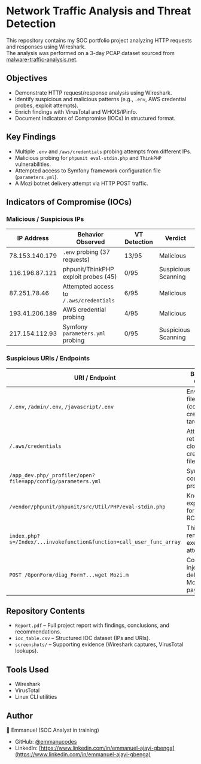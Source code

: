 # Network Traffic Analysis and Threat Detection

This repository contains my SOC portfolio project analyzing HTTP requests and responses using Wireshark.  
The analysis was performed on a 3-day PCAP dataset sourced from [malware-traffic-analysis.net](https://www.malware-traffic-analysis.net).

## Objectives
- Demonstrate HTTP request/response analysis using Wireshark.
- Identify suspicious and malicious patterns (e.g., `.env`, AWS credential probes, exploit attempts).
- Enrich findings with VirusTotal and WHOIS/IPinfo.
- Document Indicators of Compromise (IOCs) in structured format.

## Key Findings
- Multiple `.env` and `/aws/credentials` probing attempts from different IPs.
- Malicious probing for `phpunit eval-stdin.php` and `ThinkPHP` vulnerabilities.
- Attempted access to Symfony framework configuration file (`parameters.yml`).
- A Mozi botnet delivery attempt via HTTP POST traffic.

## Indicators of Compromise (IOCs)

### Malicious / Suspicious IPs
| IP Address       | Behavior Observed | VT Detection | Verdict |
|------------------|-------------------|--------------|---------|
| 78.153.140.179   | `.env` probing (37 requests) | 13/95 | Malicious |
| 116.196.87.121   | phpunit/ThinkPHP exploit probes (45) | 0/95  | Suspicious Scanning |
| 87.251.78.46     | Attempted access to `/.aws/credentials` | 6/95  | Malicious |
| 193.41.206.189   | AWS credential probing | 4/95  | Malicious |
| 217.154.112.93   | Symfony `parameters.yml` probing | 0/95  | Suspicious Scanning |

### Suspicious URIs / Endpoints
| URI / Endpoint   | Behavior / Context | Reference |
|------------------|--------------------|-----------|
| `/.env`, `/admin/.env`, `/javascript/.env` | Environment file probes (common credential targets) | MITRE ATT&CK T1552 |
| `/.aws/credentials` | Attempt to retrieve cloud credential files | MITRE ATT&CK T1552 |
| `/app_dev.php/_profiler/open?file=app/config/parameters.yml` | Symfony configuration probing | MITRE ATT&CK T1190 |
| `/vendor/phpunit/phpunit/src/Util/PHP/eval-stdin.php` | Known exploit path for PHPUnit RCE | CVE-2017-9841 |
| `index.php?s=/Index/...invokefunction&function=call_user_func_array` | ThinkPHP remote code execution attempt | CVE-2019-9082 |
| `POST /GponForm/diag_Form?...wget Mozi.m` | Command injection delivering Mozi botnet payload | MITRE ATT&CK T1105 |

## Repository Contents
- `Report.pdf` – Full project report with findings, conclusions, and recommendations.
- `ioc_table.csv` – Structured IOC dataset (IPs and URIs).
- `screenshots/` – Supporting evidence (Wireshark captures, VirusTotal lookups).

## Tools Used
- Wireshark
- VirusTotal
- Linux CLI utilities

## Author
👤 Emmanuel (SOC Analyst in training)  
- GitHub: [@emmanucodes](https://github.com/emmanucodes)  
- LinkedIn: [https://www.linkedin.com/in/emmanuel-ajayi-gbenga](https://www.linkedin.com/in/emmanuel-ajayi-gbenga)
